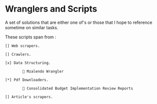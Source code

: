 # Wranglers and Scripts

A set of solutions that are either one of's
or those that I hope to reference sometime on similar tasks.

These scripts span from :

    [] Web scrapers.

    [] Crawlers.

    [x] Data Structuring.

            🐝 Mzalendo Wrangler

    [*] Pdf Downloaders.

            🐝 Consolidated Budget Implementation Review Reports

    [] Article's scrapers.
